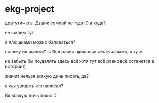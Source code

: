 # ekg-project
дратути~ p.s. Дашик
семпай не туда :D
а куда?

не шалим тут

а плюшками можно баловаться?

почему не шалить? :с
Все равно пришлось сесть за комп,
я туть

не забыть бы поудалять здесь всё
хотя тут всё равно всё останется в истории))

значит нельзя всякую дичь писать, да? 

а как увидеть кто написал?

Вк всякую дичь пиши: D
